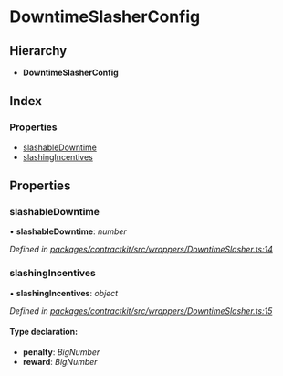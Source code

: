 # DowntimeSlasherConfig

## Hierarchy

* **DowntimeSlasherConfig**

## Index

### Properties

* [slashableDowntime](../interfaces/_wrappers_downtimeslasher_.downtimeslasherconfig.md#slashabledowntime)
* [slashingIncentives](../interfaces/_wrappers_downtimeslasher_.downtimeslasherconfig.md#slashingincentives)

## Properties

### slashableDowntime

• **slashableDowntime**: _number_

_Defined in_ [_packages/contractkit/src/wrappers/DowntimeSlasher.ts:14_](https://github.com/celo-org/celo-monorepo/blob/master/packages/contractkit/src/wrappers/DowntimeSlasher.ts#L14)

### slashingIncentives

• **slashingIncentives**: _object_

_Defined in_ [_packages/contractkit/src/wrappers/DowntimeSlasher.ts:15_](https://github.com/celo-org/celo-monorepo/blob/master/packages/contractkit/src/wrappers/DowntimeSlasher.ts#L15)

#### Type declaration:

* **penalty**: _BigNumber_
* **reward**: _BigNumber_

